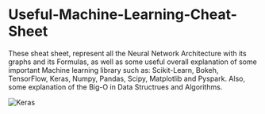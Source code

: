 # Useful-Machine-Learning-Cheat-Sheet
These sheat sheet, represent all the Neural Network Architecture with its graphs and its Formulas, as well as some useful overall explanation of some important Machine learning library such as: Scikit-Learn, Bokeh, TensorFlow, Keras, Numpy, Pandas, Scipy, Matplotlib and Pyspark. Also, some explanation of the Big-O in Data Structrues and Algorithms. 




![Keras]("https://github.com/samiarja/Useful-Machine-Learning-Cheat-Sheet/blob/master/Keras_Cheat_Sheet_Python.pdf")
